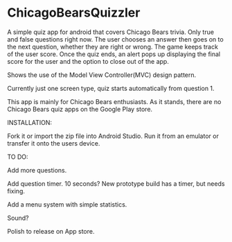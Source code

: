 # ChicagoBearsQuizzler
A simple quiz app for android that covers Chicago Bears trivia. Only true and false questions right now. The user chooses an answer then goes on to the next question, whether they are right or wrong. The game keeps track of the user score. Once the quiz ends, an alert pops up displaying the final score for the user and the option to close out of the app.


Shows the use of the Model View Controller(MVC) design pattern.


Currently just one screen type, quiz starts automatically from question 1.


This app is mainly for Chicago Bears enthusiasts. As it stands, there are no Chicago Bears quiz apps on the Google Play store.


INSTALLATION:

Fork it or import the zip file into Android Studio. Run it from an emulator or transfer it onto the users device.


TO DO:

Add more questions.

Add question timer. 10 seconds? New prototype build has a timer, but needs fixing.

Add a menu system with simple statistics.

Sound?

Polish to release on App store.
